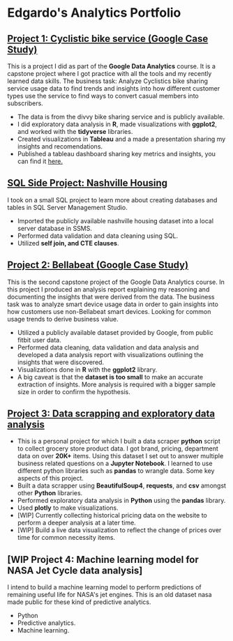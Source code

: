 # Edgardo's Analytics Portfolio

## [Project 1: Cyclistic bike service (Google Case Study)](https://rojedel.github.io/cyclistic-capstone-project/)
This is a project I did as part of the **Google Data Analytics** course. It is a capstone project where I got practice with all the tools and my recently learned data skills. The business task: Analyze Cyclistics bike sharing service usage data to find trends and insights into how different customer types use the service to find
ways to convert casual members into subscribers. 
- The data is from the divvy bike sharing service and is publicly available.
- I did exploratory data analysis in **R**, made visualizations with **ggplot2**, and worked with the **tidyverse** libraries.
- Created visualizations in **Tableau** and a made a presentation sharing my insights and recomendations.
- Published a tableau dashboard sharing key metrics and insights, you can find it [here.](https://public.tableau.com/app/profile/edgardo.rojas/viz/CyclisticsDashboard_16442743406030/CyclisticBikeServiceusercharacteristics)

## [SQL Side Project: Nashville Housing](https://github.com/rojedel/SQL-Side-Projects/blob/main/NashvilleHousing%20SQL%20CleaningV2.sql)
I took on a small SQL project to learn more about creating databases and tables in SQL Server Management Studio.
- Imported the publicly available nashville housing dataset into a local server database in SSMS.
- Performed data validation and data cleaning using SQL.
- Utilized **self join, and CTE clauses**.

## [Project 2: Bellabeat (Google Case Study)](https://rojedel.github.io/bellabeat-capstone-project/)
This is the second capstone project of the Google Data Analytics course. In this project I produced an analysis report explaining my reasoning and documenting the insights that were derived from the data. The business task was to analyze smart device usage data in order to gain insights into how customers use non-Bellabeat smart devices. Looking for common usage trends to derive business value. 
- Utilized a publicly available dataset provided by Google, from public fitbit user data.
- Performed data cleaning, data validation and data analysis and developed a data analysis report with visualizations outlining the insights that were discovered.
- Visualizations done in **R** with the **ggplot2** library.
- A big caveat is that the **dataset is too small** to make an accurate extraction of insights. More analysis is required with a bigger sample size in order to confirm the hypothesis.


## [Project 3: Data scrapping and exploratory data analysis](https://github.com/rojedel/Local_market_EDA)
- This is a personal project for which I built a data scraper **python** script to collect grocery store product data. I got brand, pricing, department data on over **20K+** items. Using this dataset I set out to answer multiple business related questions on a **Jupyter Notebook**. I learned to use different python libraries such as **pandas** to wrangle data.
Some key aspects of this project.
- Built a data scrapper using **BeautifulSoup4**, **requests**, and **csv** amongst other **Python** libraries.
- Performed exploratory data analysis in **Python** using the **pandas** library.
- Used **plotly** to make visualizations.
- [WIP] Currently collecting historical pricing data on the website to perform a deeper analysis at a later time. 
- [WIP] Build a live data visualization to reflect the change of prices over time for common necessity items.

## [**WIP**  Project 4: Machine learning model for NASA Jet Cycle data analysis]
I intend to build a machine learning model to perform predictions of remaining useful life for NASA's jet engines. This is an old dataset nasa made public for these kind of predictive analytics.
- Python
- Predictive analytics.
- Machine learning.
